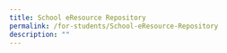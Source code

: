 ```yaml
---
title: School eResource Repository
permalink: /for-students/School-eResource-Repository
description: ""
---
```


